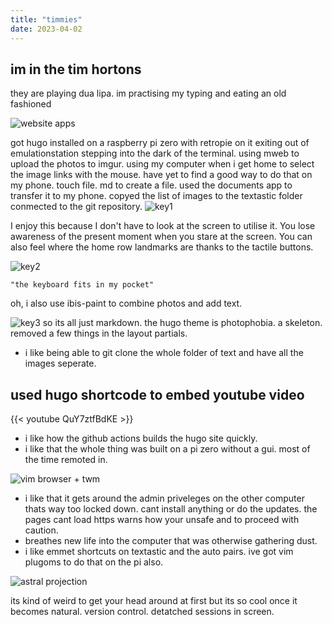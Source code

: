 ```yaml
---
title: "timmies"
date: 2023-04-02
---
```


## im in the tim hortons

they are playing dua lipa.
im practising my typing and eating an old fashioned

![website apps](https://i.imgur.com/RErQcue.png) 

got hugo installed on a raspberry pi zero with retropie on it
exiting out of emulationstation stepping into the dark of the terminal. using mweb to upload the photos to imgur. using my computer when i get home to select the image links with the mouse. have yet to find a good way to do that on my phone. touch file. md to create a file. used the documents app to transfer it to my phone. copyed the list of images to the textastic folder conmected to the git repository.
![key1](https://i.imgur.com/TsEEhqQ.jpg) 

I enjoy this because I don't have to look at the screen to utilise it. 
You lose awareness of the present moment when you stare at the screen. 
You can also feel where the home row landmarks are thanks to the tactile buttons.

![key2](https://i.imgur.com/vcRMOmP.jpg) 

	"the keyboard fits in my pocket"
	
oh, i also use ibis-paint to combine photos and add text.

![key3](https://i.imgur.com/4BX0bBw.jpg) 
so its all just markdown.
the hugo theme is photophobia. a skeleton. removed a few things in the layout partials. 
- i like being able to git clone the whole folder of text and have all the images seperate. 
## used hugo shortcode to embed youtube video
{{< youtube QuY7ztfBdKE >}}

- i like how the github actions builds the hugo site quickly. 
- i like that the whole thing was built on a pi zero without a gui. most of the time remoted in.

![vim browser + twm](https://i.imgur.com/JCyECuC.png)

- i like that it gets around the admin priveleges on the other computer thats way too locked down. cant install anything or do the updates. the pages cant load https warns how your unsafe and to proceed with caution. 
- breathes new life into the computer that was otherwise gathering dust.
- i like emmet shortcuts on textastic and the auto pairs. ive got vim plugoms to do that on the pi also.

![astral projection](https://i.redd.it/qhyr8o9bgq191.png)

its kind of weird to get your head around at first but its so cool once it becomes natural. version control. detatched sessions in screen.